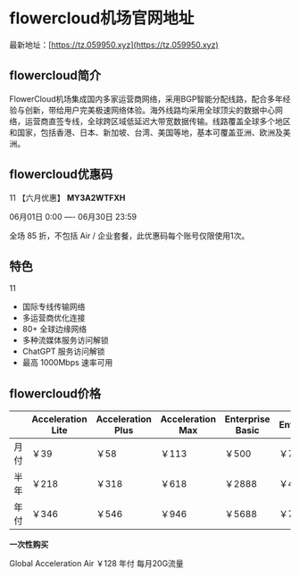 # flowercloud机场官网地址

最新地址：[https://tz.059950.xyz](https://tz.059950.xyz)

## flowercloud简介

FlowerCloud机场集成国内多家运营商网络，采用BGP智能分配线路，配合多年经验与创新，带给用户完美极速网络体验。海外线路均采用全球顶尖的数据中心网络，运营商直签专线，全球跨区域低延迟大带宽数据传输。线路覆盖全球多个地区和国家，包括香港、日本、新加坡、台湾、美国等地，基本可覆盖亚洲、欧洲及美洲。

## flowercloud优惠码
11
【六月优惠】 **MY3A2WTFXH**   

06月01日 0:00 —- 06月30日 23:59

全场 85 折，不包括 Air / 企业套餐，此优惠码每个账号仅限使用1次。


## 特色
11
* 国际专线传输网络
* 多运营商优化连接
* 80+ 全球边缘网络
* 多种流媒体服务访问解锁
* ChatGPT 服务访问解锁
* 最高 1000Mbps 速率可用

## flowercloud价格

||Acceleration Lite|Acceleration Plus|Acceleration Max|Enterprise Basic|Enterprise|
|----|----|----|----|----|----|
|月付|￥39|￥58|￥113|￥500|￥780|
|半年|￥218|￥318|￥618|￥2888|￥4000|
|年付|￥346|￥546|￥946|￥5688|￥7688|

**一次性购买**

Global Acceleration Air ￥128 年付 每月20G流量
